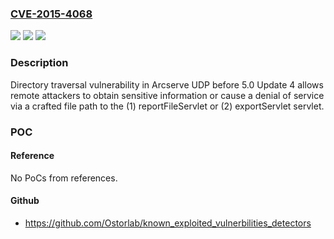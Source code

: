### [CVE-2015-4068](https://cve.mitre.org/cgi-bin/cvename.cgi?name=CVE-2015-4068)
![](https://img.shields.io/static/v1?label=Product&message=n%2Fa&color=blue)
![](https://img.shields.io/static/v1?label=Version&message=n%2Fa&color=blue)
![](https://img.shields.io/static/v1?label=Vulnerability&message=n%2Fa&color=brighgreen)

### Description

Directory traversal vulnerability in Arcserve UDP before 5.0 Update 4 allows remote attackers to obtain sensitive information or cause a denial of service via a crafted file path to the (1) reportFileServlet or (2) exportServlet servlet.

### POC

#### Reference
No PoCs from references.

#### Github
- https://github.com/Ostorlab/known_exploited_vulnerbilities_detectors

